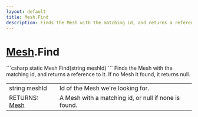 ```yaml
---
layout: default
title: Mesh.Find
description: Finds the Mesh with the matching id, and returns a reference to it. If no Mesh it found, it returns null.
---
```

# [Mesh]({{site.url}}/Pages/Reference/Mesh.html).Find

<div class='signature' markdown='1'>
```csharp
static Mesh Find(string meshId)
```
Finds the Mesh with the matching id, and returns a
reference to it. If no Mesh it found, it returns null.
</div>

|  |  |
|--|--|
|string meshId|Id of the Mesh we're looking for.|
|RETURNS: [Mesh]({{site.url}}/Pages/Reference/Mesh.html)|A Mesh with a matching id, or null if none is found.|




